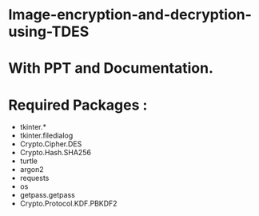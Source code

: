 # Image-encryption-and-decryption-using-TDES
# With PPT and Documentation.

# Required Packages :

 * tkinter.*
 * tkinter.filedialog
 * Crypto.Cipher.DES
 * Crypto.Hash.SHA256
 * turtle
 * argon2
 * requests
 * os
 * getpass.getpass
 * Crypto.Protocol.KDF.PBKDF2
